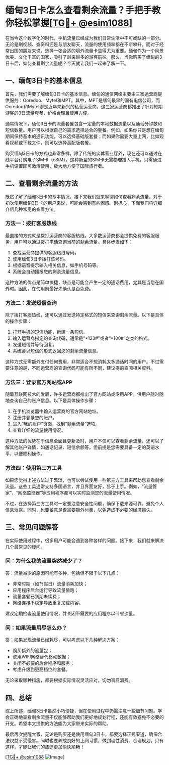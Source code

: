 # 缅甸3日卡怎么查看剩余流量？手把手教你轻松掌握[[TG💪+ @esim1088](https://t.me/s/esim1088)]

在当今这个数字化的时代，手机流量已经成为我们日常生活中不可或缺的一部分。无论是刷视频、查资料还是与朋友聊天，流量的使用频率都在不断攀升。而对于经常出国的朋友来说，选择一张合适的境外流量卡显得尤为重要。缅甸作为一个风景优美、文化丰富的国家，吸引了越来越多的游客前往。那么，当你购买了缅甸的3日卡后，如何查看剩余流量呢？今天就让我们一起来了解一下。

## 一、缅甸3日卡的基本信息

首先，我们需要了解缅甸3日卡的基本信息。缅甸的通信网络主要由三家运营商提供服务：Ooredoo、Mytel和MPT。其中，MPT是缅甸最早的国有电信公司，而Ooredoo和Mytel则是近年来新兴的私营运营商。这三家运营商都推出了针对短期游客的3日流量套餐，价格合理且使用方便。

通常情况下，缅甸3日卡的流量套餐包含一定量的本地数据流量以及通话分钟数和短信数量。用户可以根据自己的需求选择适合的套餐。例如，如果你只是想在缅甸期间保持基本的通讯功能，可以选择基础版套餐；而如果你需要大量上网，比如观看视频或下载文件，则可以选择高配版套餐。

购买缅甸3日卡的方式也非常多样。除了传统的实体营业厅外，现在还可以通过在线平台订购电子SIM卡（eSIM）。这种新型的SIM卡无需物理插入手机，只需通过手机设置即可激活使用，极大地方便了国际旅行者。

## 二、查看剩余流量的方法

既然了解了缅甸3日卡的基本情况，接下来我们就来聊聊如何查看剩余流量。对于初次使用缅甸3日卡的用户来说，可能会感到有些困惑。别担心，下面我们将详细介绍几种常见的查看方法。

### 方法一：拨打客服热线

最直接的方式就是拨打运营商的客服热线。大多数运营商都会提供免费的客服服务，用户可以通过拨打电话查询当前的剩余流量。具体步骤如下：

1. 查找运营商提供的客服热线号码。
2. 使用缅甸3日卡拨打该号码。
3. 根据语音提示输入相关信息，如手机号码等。
4. 系统会自动播报您的剩余流量信息。

这种方法的优点是简单快捷，缺点是可能会产生一定的通话费用，尤其是当您在国外时。因此，在使用前最好先确认是否免费。

### 方法二：发送短信查询

除了拨打客服热线，还可以通过发送特定格式的短信来查询剩余流量。以下是具体的操作步骤：

1. 打开手机的短信功能，新建一条短信。
2. 输入运营商指定的查询代码，通常是“*123#”或者“*100#”之类的格式。
3. 发送短信并等待回复。
4. 系统会以短信的形式返回您的剩余流量信息。

这种方式无需额外支付任何费用，非常适合不想消耗太多通话时间的用户。不过需要注意的是，不同运营商的查询代码可能有所不同，建议提前查阅相关资料。

### 方法三：登录官方网站或APP

随着互联网技术的发展，许多运营商都推出了官方网站或专用APP，供用户随时随地查询自己的账户信息。以下是具体操作步骤：

1. 在手机浏览器中输入运营商的官方网站地址。
2. 注册并登录您的账户。
3. 进入“我的账户”页面，找到“剩余流量”选项。
4. 查看详细的流量使用情况。

这种方法的优势在于信息全面且更新及时，用户不仅可以查看剩余流量，还可以了解其他账户详情，如通话记录、短信余额等。但前提是您需要具备一定的英语水平，以便顺利操作。

### 方法四：使用第三方工具

如果您觉得上述方法过于繁琐，也可以尝试使用一些第三方工具来帮助您查看剩余流量。这些工具通常支持多国语言，并且界面友好，易于上手。例如，“流量管家”、“网络监控器”等应用程序都可以实时监测您的流量使用情况。

不过，在选择第三方工具时一定要注意安全性问题，确保下载来源可靠，避免个人信息泄露。同时，也要留意是否需要额外付费，以免造成不必要的经济损失。

## 三、常见问题解答

在实际使用过程中，很多用户可能会遇到各种各样的问题。接下来，我们就来解决几个最常见的疑问。

### 问：为什么我的流量突然减少了？

答：流量减少的原因可能有多种，包括但不限于以下几点：
- 非常时期（如节假日）流量消耗加快；
- 应用程序后台运行导致流量偷跑；
- 流量套餐已到期未续费；
- 网络连接不稳定导致重复加载内容。

建议定期检查流量使用情况，并关闭不需要的应用程序以节省流量。

### 问：如果流量用尽怎么办？

答：如果发现流量已经耗尽，可以考虑以下几种解决方案：
- 购买额外的流量包；
- 使用WIFI网络替代移动数据；
- 关闭不必要的后台程序和服务；
- 考虑升级到更高档位的套餐。

无论采取哪种措施，都要根据实际情况灵活应对，切勿盲目消费。

## 四、总结

综上所述，缅甸3日卡虽然小巧便捷，但在使用过程中仍需注意一些细节问题。学会正确地查看剩余流量不仅能够帮助我们更好地规划行程，还能有效避免不必要的开支。希望本文提供的方法能为大家带来实际的帮助。

最后再次提醒大家，无论是购买还是使用缅甸3日卡，都要选择正规渠道，确保合法权益不受侵害。同时也要养成良好的上网习惯，做到理性消费、合理规划。只有这样，才能让我们的旅途更加愉快顺畅！

[[TG💪+ @esim1088](https://t.me/s/esim1088) ![Image](https://i.postimg.cc/4NQfJmqS/Snipaste-2025-05-13-00-14-12.png)]